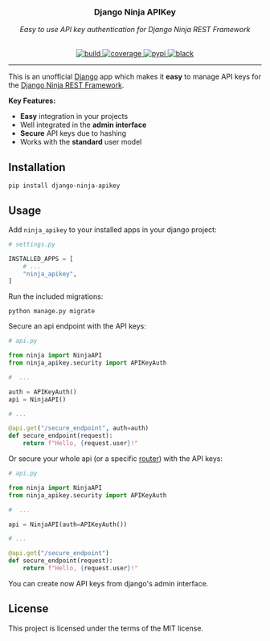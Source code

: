 <div align="center">
    <h3>Django Ninja APIKey</h3>
    <em>Easy to use API key authentication for Django Ninja REST Framework</em>
</div>
<br>
<div align="center">
    <p>
        <a href="https://github.com/mawassk/django-ninja-apikey/actions/workflows/build.yml?query=branch%3Amain++" target="_blank">
            <img src="https://github.com/mawassk/django-ninja-apikey/workflows/build/badge.svg?branch=main" alt="build">
        </a>
        <a href="https://codecov.io/gh/mawassk/django-ninja-apikey" target="_blank">
            <img src="https://img.shields.io/codecov/c/github/mawassk/django-ninja-apikey?color=%2334D058" alt="coverage">
        </a>
        <a href="https://pypi.org/project/django-ninja-apikey/">
            <img src="https://img.shields.io/pypi/v/django-ninja-apikey?color=%2334D058&label=pypi%20package" alt="pypi">
        </a>
        <a href="https://github.com/psf/black" target="_blank">
            <img src="https://img.shields.io/badge/code%20style-black-000000.svg" alt="black">
        </a>
    </p>
</div>

---

This is an unofficial [Django](https://github.com/django/django) app which makes it **easy** to manage API keys for the [Django Ninja REST Framework](https://github.com/vitalik/django-ninja).

**Key Features:**
- **Easy** integration in your projects
- Well integrated in the **admin interface**
- **Secure** API keys due to hashing
- Works with the **standard** user model

## Installation

```
pip install django-ninja-apikey
```

## Usage
Add `ninja_apikey` to your installed apps in your django project:
```Python
# settings.py

INSTALLED_APPS = [
    # ...
    "ninja_apikey",
]
```
Run the included migrations:
```
python manage.py migrate
```
Secure an api endpoint with the API keys:
```Python
# api.py

from ninja import NinjaAPI
from ninja_apikey.security import APIKeyAuth

#  ...

auth = APIKeyAuth()
api = NinjaAPI()

# ...

@api.get("/secure_endpoint", auth=auth)
def secure_endpoint(request):
    return f"Hello, {request.user}!"
```
Or secure your whole api (or a specific [router](https://django-ninja.rest-framework.com/tutorial/routers/)) with the API keys:
```Python
# api.py

from ninja import NinjaAPI
from ninja_apikey.security import APIKeyAuth

#  ...

api = NinjaAPI(auth=APIKeyAuth())

# ...

@api.get("/secure_endpoint")
def secure_endpoint(request):
    return f"Hello, {request.user}!"
```
You can create now API keys from django's admin interface.

## License
This project is licensed under the terms of the MIT license.
